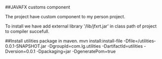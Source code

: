 ##JAVAFX customs component

The project have custom component to my person project.

To install we have add external library '/lib/jfxrt.jar' in class path of project to compiler succefull.

##Install utilities package in maven.
mvn install:install-file -Dfile=<PathFileHar>/utilities-0.0.1-SNAPSHOT.jar -DgroupId=com.lg.utilities  -DartifactId=utilities -Dversion=0.0.1 -Dpackaging=jar -DgeneratePom=true


